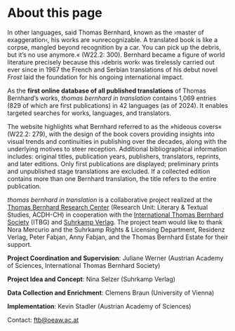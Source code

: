 # About this page

In other languages, said Thomas Bernhard, known as the ›master of exaggeration‹, his works are »unrecognizable. A translated book is like a corpse, mangled beyond recognition by a car. You can pick up the debris, but it’s no use anymore.« (W22.2: 300). Bernhard became a figure of world literature precisely because this ›debris work‹ was tirelessly carried out ever since in 1967 the French and Serbian translations of his debut novel *Frost* laid the foundation for his ongoing international impact.

As the **first online database of all published translations** of Thomas Bernhard’s works, *thomas bernhard in translation* contains 1,069 entries (829 of which are first publications) in 42 languages (as of 2024). It enables targeted searches for works, languages, and translators.

The website highlights what Bernhard referred to as the »hideous covers« (W22.2: 279), with the design of the book covers providing insights into visual trends and continuities in publishing over the decades, along with the underlying motives to steer reception. Additional bibliographical information includes: original titles, publication years, publishers, translators, reprints, and later editions. Only first publications are displayed; preliminary prints and unpublished stage translations are excluded. If a collected edition contains more than one Bernhard translation, the title refers to the entire publication.

*thomas bernhard in translation* is a collaborative project realized at the [Thomas Bernhard Research Center](https://www.oeaw.ac.at/acdh/research/literary-textual-studies/research/authors-editions/ftb-thomas-bernhard-research-centre) (Research Unit: Literary & Textual Studies, ACDH-CH) in cooperation with the [International Thomas Bernhard Society](https://thomasbernhard.at/internationale-thomas-bernhard-gesellschaft/) (ITBG) and [Suhrkamp Verlag](https://www.suhrkamp.de/). The project team would like to thank Nora Mercurio and the Suhrkamp Rights & Licensing Department, Residenz Verlag, Peter Fabjan, Anny Fabjan, and the Thomas Bernhard Estate for their support.

**Project Coordination and Supervision**: Juliane Werner (Austrian Academy of Sciences, International Thomas Bernhard Society)

**Project Idea and Concept**: Nina Selzer (Suhrkamp Verlag)

**Data Collection and Enrichment**: Clemens Braun (University of Vienna)

**Implementation**: Kevin Stadler (Austrian Academy of Sciences)

Contact: [ftb@oeaw.ac.at](mailto:ftb@oeaw.ac.at)
